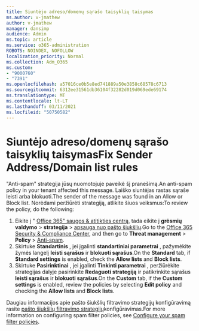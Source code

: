 ```yaml
---
title: Siuntėjo adreso/domenų sąrašo taisyklių taisymas
ms.author: v-jmathew
author: v-jmathew
manager: dansimp
audience: Admin
ms.topic: article
ms.service: o365-administration
ROBOTS: NOINDEX, NOFOLLOW
localization_priority: Normal
ms.collection: Adm_O365
ms.custom:
- "9000760"
- "7391"
ms.openlocfilehash: a57016ce0b5e8ed741889a50e3858c68578c6713
ms.sourcegitcommit: 6312ee31561db36104f32282d019d069ede69174
ms.translationtype: MT
ms.contentlocale: lt-LT
ms.lasthandoff: 03/11/2021
ms.locfileid: "50750582"
---
```

# <a name="fix-sender-addressdomain-list-rules"></a><span data-ttu-id="a66a3-102">Siuntėjo adreso/domenų sąrašo taisyklių taisymas</span><span class="sxs-lookup"><span data-stu-id="a66a3-102">Fix Sender Address/Domain list rules</span></span>

<span data-ttu-id="a66a3-103">"Anti-spam" strategija jūsų nuomotojuje paveikė šį pranešimą.</span><span class="sxs-lookup"><span data-stu-id="a66a3-103">An anti-spam policy in your tenant affected this message.</span></span> <span data-ttu-id="a66a3-104">Laiško siuntėjas rastas sąraše leisti arba blokuoti.</span><span class="sxs-lookup"><span data-stu-id="a66a3-104">The sender of the message was found in an Allow or Block list.</span></span> <span data-ttu-id="a66a3-105">Norėdami peržiūrėti strategiją, atlikite šiuos veiksmus:</span><span class="sxs-lookup"><span data-stu-id="a66a3-105">To review the policy, do the following:</span></span>

1. <span data-ttu-id="a66a3-106">Eikite į " [Office 365" saugos & atitikties centrą](https://go.microsoft.com/fwlink/p/?linkid=2077143), tada eikite į **grėsmių valdymo**  >  **strategija**  >  [apsauga nuo pašto šiukšlių](https://go.microsoft.com/fwlink/?linkid=2101518).</span><span class="sxs-lookup"><span data-stu-id="a66a3-106">Go to the [Office 365 Security & Compliance Center](https://go.microsoft.com/fwlink/p/?linkid=2077143), and then go to **Threat management** > **Policy** > [Anti-spam](https://go.microsoft.com/fwlink/?linkid=2101518).</span></span>
2. <span data-ttu-id="a66a3-107">Skirtuke **Standartinis** , jei įgalinti **standartiniai parametrai** , pažymėkite žymės langelį **leisti sąrašus** ir **blokuoti sąrašus**.</span><span class="sxs-lookup"><span data-stu-id="a66a3-107">On the **Standard** tab, if **Standard settings** is enabled, check the **Allow lists** and **Block lists**.</span></span>
3. <span data-ttu-id="a66a3-108">Skirtuke **Pasirinktinai** , jei įgalinti **Tinkinti parametrai** , peržiūrėkite strategijas dalyje pasirinkite **Redaguoti strategiją** ir patikrinkite sąrašus **leisti sąrašus** ir **blokuoti sąrašus**.</span><span class="sxs-lookup"><span data-stu-id="a66a3-108">On the **Custom** tab, if the **Custom settings** is enabled, review the policies by selecting **Edit policy** and checking the **Allow lists** and **Block lists**.</span></span>

<span data-ttu-id="a66a3-109">Daugiau informacijos apie pašto šiukšlių filtravimo strategijų konfigūravimą rasite [pašto šiukšlių filtravimo strategijų](https://go.microsoft.com/fwlink/?linkid=2101431)konfigūravimas.</span><span class="sxs-lookup"><span data-stu-id="a66a3-109">For more information on configuring spam filter policies, see [Configure your spam filter policies](https://go.microsoft.com/fwlink/?linkid=2101431).</span></span>
